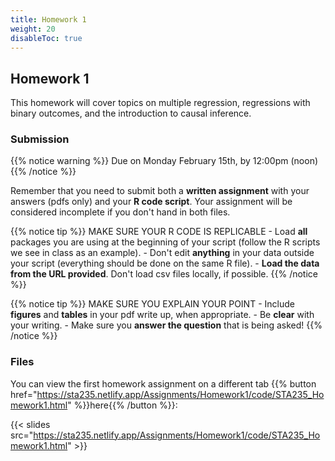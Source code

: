 ```yaml
---
title: Homework 1
weight: 20
disableToc: true
---
```


## Homework 1

This homework will cover topics on multiple regression, regressions with binary outcomes, and the introduction to causal inference.

### Submission

{{% notice warning %}}
Due on Monday February 15th, by 12:00pm (noon)
{{% /notice %}}

Remember that you need to submit both a **written assignment** with your answers (pdfs only) and your **R code script**. Your assignment will be considered incomplete if you don't hand in both files.

{{% notice tip %}}
MAKE SURE YOUR R CODE IS REPLICABLE
	- Load **all** packages you are using at the beginning of your script (follow the R scripts we see in class as an example).
	- Don't edit **anything** in your data outside your script (everything should be done on the same R file).
	- **Load the data from the URL provided**. Don't load csv files locally, if possible.
{{% /notice %}} 


{{% notice tip %}}
MAKE SURE YOU EXPLAIN YOUR POINT
	- Include **figures** and **tables** in your pdf write up, when appropriate.
	- Be **clear** with your writing. 
	- Make sure you **answer the question** that is being asked!
{{% /notice %}} 

### Files

You can view the first homework assignment on a different tab {{% button href="https://sta235.netlify.app/Assignments/Homework1/code/STA235_Homework1.html" %}}here{{% /button %}}:

{{< slides src="https://sta235.netlify.app/Assignments/Homework1/code/STA235_Homework1.html" >}}
